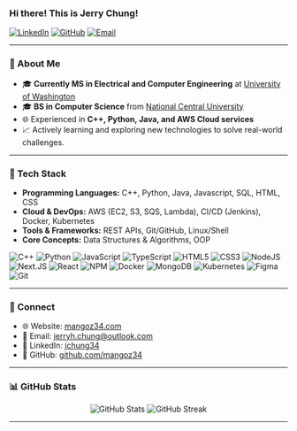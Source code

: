 ### Hi there! This is Jerry Chung!

[![LinkedIn](https://img.shields.io/badge/LinkedIn-0077B5?style=flat&logo=linkedin&logoColor=white)](https://www.linkedin.com/in/jchung502)
[![GitHub](https://img.shields.io/badge/GitHub-181717?style=flat&logo=github&logoColor=white)](https://github.com/mangoz39)
[![Email](https://img.shields.io/badge/Email-jerryh.chung@outlook.com-red)](mailto:jerryh.chung@outlook.com)

---

### 🚀 About Me

- 🎓 **Currently MS in Electrical and Computer Engineering** at [University of Washington](https://www.washington.edu/)
- 🎓 **BS in Computer Science** from [National Central University](https://www.ncu.edu.tw/)
- 🌐 Experienced in **C++, Python, Java, and AWS Cloud services**
- 📈 Actively learning and exploring new technologies to solve real-world challenges.

---

### 🔧 Tech Stack

- **Programming Languages:** C++, Python, Java, Javascript, SQL, HTML, CSS
- **Cloud & DevOps:** AWS (EC2, S3, SQS, Lambda), CI/CD (Jenkins), Docker, Kubernetes
- **Tools & Frameworks:** REST APIs, Git/GitHub, Linux/Shell
- **Core Concepts:** Data Structures & Algorithms, OOP

![C++](https://img.shields.io/badge/C++-D0D0D0?style=for-the-badge&logo=cplusplus&logoColor=0066CC) ![Python](https://img.shields.io/badge/python-grey?style=for-the-badge&logo=python&logoColor=f5f5f5) ![JavaScript](https://img.shields.io/badge/javascript-%23323330.svg?style=for-the-badge&logo=javascript&logoColor=%23F7DF1E) ![TypeScript](https://img.shields.io/badge/typescript-%23007ACC.svg?style=for-the-badge&logo=typescript&logoColor=white) ![HTML5](https://img.shields.io/badge/html5-%23E34F26.svg?style=for-the-badge&logo=html5&logoColor=white) ![CSS3](https://img.shields.io/badge/css3-%231572B6.svg?style=for-the-badge&logo=css3&logoColor=white) ![NodeJS](https://img.shields.io/badge/node.js-6DA55F?style=for-the-badge&logo=node.js&logoColor=white) ![Next.JS](https://img.shields.io/badge/Next.JS-black?style=for-the-badge&logo=next.js&logoColor=white) ![React](https://img.shields.io/badge/react-%2320232a.svg?style=for-the-badge&logo=react&logoColor=%2361DAFB) ![NPM](https://img.shields.io/badge/NPM-%23CB3837.svg?style=for-the-badge&logo=npm&logoColor=white) ![Docker](https://img.shields.io/badge/docker-ACD6FF?style=for-the-badge&logo=docker&logoColor=black) ![MongoDB](https://img.shields.io/badge/MongoDB-%234ea94b.svg?style=for-the-badge&logo=mongodb&logoColor=white) ![Kubernetes](https://img.shields.io/badge/kubernetes-46A3FF?style=for-the-badge&logo=kubernetes&logoColor=black) ![Figma](https://img.shields.io/badge/figma-%23F24E1E.svg?style=for-the-badge&logo=figma&logoColor=white) ![Git](https://img.shields.io/badge/Git-181717?style=for-the-badge&logo=github&logoColor=white)

---

### 🤝 Connect

- 🌐 Website: [mangoz34.com](https://manogz34.com)
- 📧 Email: [jerryh.chung@outlook.com](mailto:jerryh.chung@outlook.com)
- 💼 LinkedIn: [jchung34](https://www.linkedin.com/in/jchung34)
- 🔗 GitHub: [github.com/mangoz34](https://github.com/mangoz34)

---
<!--

### 📂 Projects

#### Resource Certification (Java)
- Developed
- **Tech Stack:** 

#### Instagram Automation (Python)
- Automat
- **Tech Stack:** 

#### Miscellaneous Projects
- Created
- **Tech Stack:** 
-->

### 📊 GitHub Stats

<p align="center">
  <img src="https://github-readme-stats.vercel.app/api?username=mangoz39&show_icons=true&theme=radical" alt="GitHub Stats"/>
  <img src="https://github-readme-activity-graph.vercel.app/graph?username=mangoz39&theme=radical" alt="GitHub Streak"/>
</p>

---
